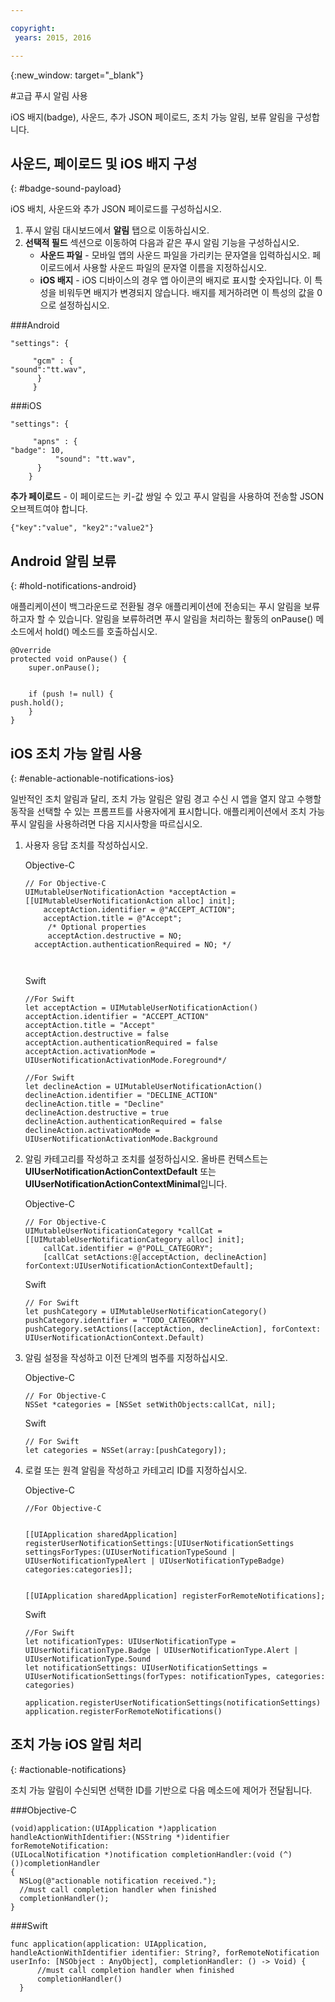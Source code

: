 ```yaml
---

copyright:
 years: 2015, 2016

---
```


{:new_window: target="_blank"}


#고급 푸시 알림 사용

iOS 배지(badge), 사운드, 추가 JSON 페이로드, 조치 가능 알림, 보류 알림을 구성합니다. 

## 사운드, 페이로드 및 iOS 배지 구성
{: #badge-sound-payload}

iOS 배치, 사운드와 추가 JSON 페이로드를 구성하십시오. 

1. 푸시 알림 대시보드에서 **알림** 탭으로 이동하십시오. 
2. **선택적 필드** 섹션으로 이동하여 다음과 같은 푸시 알림 기능을 구성하십시오.  
	- **사운드 파일** - 모바일 앱의 사운드 파일을 가리키는 문자열을 입력하십시오. 페이로드에서 사용할 사운드 파일의 문자열 이름을 지정하십시오. 
	- **iOS 배지** - iOS 디바이스의 경우 앱 아이콘의 배지로 표시할 숫자입니다.
이 특성을 비워두면 배지가 변경되지 않습니다.
배지를 제거하려면 이 특성의 값을 0으로 설정하십시오. 
	
	


###Android

```
"settings": {

     "gcm" : { 
"sound":"tt.wav",
	  }
	 }  
```
	
	
###iOS

```
"settings": {

     "apns" : { 
"badge": 10,
	      "sound": "tt.wav",
	  }
	}
``` 		
**추가 페이로드** - 이 페이로드는 키-값 쌍일 수 있고 푸시 알림을 사용하여 전송할 JSON 오브젝트여야 합니다. 

```
{"key":"value", "key2":"value2"}
```


## Android 알림 보류 
{: #hold-notifications-android}

애플리케이션이 백그라운드로 전환될 경우 애플리케이션에 전송되는 푸시 알림을 보류하고자 할 수 있습니다. 알림을 보류하려면 푸시 알림을 처리하는 활동의 onPause() 메소드에서 hold() 메소드를 호출하십시오. 

```
@Override
protected void onPause() {
    super.onPause();


    if (push != null) {
push.hold();
    }
} 
```

## iOS 조치 가능 알림 사용  
{: #enable-actionable-notifications-ios}

일반적인 조치 알림과 달리, 조치 가능 알림은 알림 경고 수신 시 앱을 열지 않고 수행할 동작을 선택할 수 있는 프롬프트를 사용자에게 표시합니다. 애플리케이션에서 조치 가능 푸시 알림을 사용하려면 다음 지시사항을 따르십시오. 

1. 사용자 응답 조치를 작성하십시오. 

   Objective-C

	```
	// For Objective-C
	UIMutableUserNotificationAction *acceptAction = [[UIMutableUserNotificationAction alloc] init];
	    acceptAction.identifier = @"ACCEPT_ACTION";
	    acceptAction.title = @"Accept";
	     /* Optional properties
	     acceptAction.destructive = NO;
	  acceptAction.authenticationRequired = NO; */
	  
	  
	 ```
   Swift

	```
	//For Swift
	let acceptAction = UIMutableUserNotificationAction()
	acceptAction.identifier = "ACCEPT_ACTION"
	acceptAction.title = "Accept"
	acceptAction.destructive = false
	acceptAction.authenticationRequired = false
	acceptAction.activationMode = UIUserNotificationActivationMode.Foreground*/
	```
	
	```
	//For Swift
	let declineAction = UIMutableUserNotificationAction()
	declineAction.identifier = "DECLINE_ACTION"
	declineAction.title = "Decline"
	declineAction.destructive = true
	declineAction.authenticationRequired = false
	declineAction.activationMode = UIUserNotificationActivationMode.Background
	```

2. 알림 카테고리를 작성하고 조치를 설정하십시오. 올바른 컨텍스트는 **UIUserNotificationActionContextDefault** 또는 **UIUserNotificationActionContextMinimal**입니다.

	Objective-C

	```
	// For Objective-C
	UIMutableUserNotificationCategory *callCat = [[UIMutableUserNotificationCategory alloc] init];
	    callCat.identifier = @"POLL_CATEGORY";
	    [callCat setActions:@[acceptAction, declineAction] forContext:UIUserNotificationActionContextDefault];
	```    

	Swift

	```
	// For Swift
	let pushCategory = UIMutableUserNotificationCategory()
	pushCategory.identifier = "TODO_CATEGORY"
	pushCategory.setActions([acceptAction, declineAction], forContext: UIUserNotificationActionContext.Default)
	```

1. 알림 설정을 작성하고 이전 단계의 범주를 지정하십시오. 

	Objective-C

	```
	// For Objective-C
	NSSet *categories = [NSSet setWithObjects:callCat, nil];
	```

	Swift

	```
	// For Swift
	let categories = NSSet(array:[pushCategory]);
	```

1. 로컬 또는 원격 알림을 작성하고 카테고리 ID를 지정하십시오. 

	Objective-C

	```
	//For Objective-C


	[[UIApplication sharedApplication] registerUserNotificationSettings:[UIUserNotificationSettings settingsForTypes:(UIUserNotificationTypeSound | UIUserNotificationTypeAlert | UIUserNotificationTypeBadge) categories:categories]];


	[[UIApplication sharedApplication] registerForRemoteNotifications];
	```

	Swift

	```
	//For Swift
	let notificationTypes: UIUserNotificationType = UIUserNotificationType.Badge | UIUserNotificationType.Alert | UIUserNotificationType.Sound
	let notificationSettings: UIUserNotificationSettings = UIUserNotificationSettings(forTypes: notificationTypes, categories: categories)

	application.registerUserNotificationSettings(notificationSettings)
	application.registerForRemoteNotifications()
	```
	
## 조치 가능 iOS 알림 처리  
{: #actionable-notifications}

조치 가능 알림이 수신되면 선택한 ID를 기반으로 다음 메소드에 제어가 전달됩니다. 

###Objective-C

```
(void)application:(UIApplication *)application handleActionWithIdentifier:(NSString *)identifier forRemoteNotification:
(UILocalNotification *)notification completionHandler:(void (^)())completionHandler
{
  NSLog(@"actionable notification received.");
  //must call completion handler when finished
  completionHandler();
}
```

###Swift
 
```
func application(application: UIApplication, handleActionWithIdentifier identifier: String?, forRemoteNotification userInfo: [NSObject : AnyObject], completionHandler: () -> Void) {
      //must call completion handler when finished
      completionHandler()
  }
```    
    
